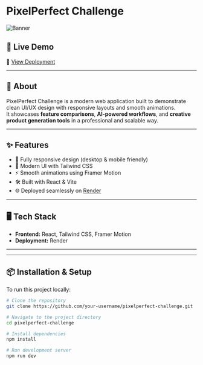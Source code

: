 # PixelPerfect Challenge

![Banner](https://github.com/user-attachments/assets/6d4bf8a8-9297-4540-b351-6148f5bf7b27)

## 🚀 Live Demo
🔗 [View Deployment](https://pixelperfectchalleng.onrender.com/)

---

## 📖 About
PixelPerfect Challenge is a modern web application built to demonstrate clean UI/UX design with responsive layouts and smooth animations.  
It showcases **feature comparisons**, **AI-powered workflows**, and **creative product generation tools** in a professional and scalable way.

---

## ✨ Features
- 📱 Fully responsive design (desktop & mobile friendly)  
- 🎨 Modern UI with Tailwind CSS  
- ⚡ Smooth animations using Framer Motion  
- 🛠️ Built with React & Vite  
- 🌐 Deployed seamlessly on [Render](https://render.com/)  

---

## 🖥️ Tech Stack
- **Frontend:** React, Tailwind CSS, Framer Motion  
- **Deployment:** Render  

---


---

## 📦 Installation & Setup
To run this project locally:

```bash
# Clone the repository
git clone https://github.com/your-username/pixelperfect-challenge.git

# Navigate to the project directory
cd pixelperfect-challenge

# Install dependencies
npm install

# Run development server
npm run dev
